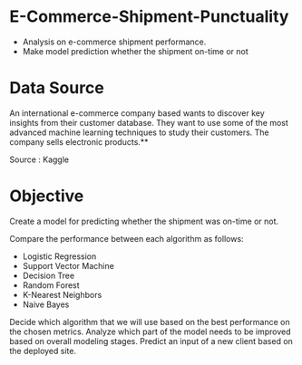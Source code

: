 # E-Commerce-Shipment-Punctuality
- Analysis on e-commerce shipment performance. 
- Make model prediction whether the shipment on-time or not

# Data Source
An international e-commerce company based wants to discover key insights from their customer database. They want to use some of the most advanced machine learning techniques to study their customers. The company sells electronic products.**

Source : Kaggle

# Objective
Create a model for predicting whether the shipment was on-time or not.

Compare the performance between each algorithm as follows:
- Logistic Regression
- Support Vector Machine
- Decision Tree
- Random Forest
- K-Nearest Neighbors
- Naive Bayes

Decide which algorithm that we will use based on the best performance on the chosen metrics.
Analyze which part of the model needs to be improved based on overall modeling stages.
Predict an input of a new client based on the deployed site.
